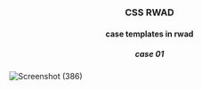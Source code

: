 <h3 align="center">
CSS RWAD
</h3>

<h4 align="center">
case templates in rwad
</h4>

<h5 align="center">
case 01
</h5>

![Screenshot (386)](https://user-images.githubusercontent.com/86073690/149175307-da1f1c61-2fbb-4cf0-bccc-c61aaa6643d5.png)
